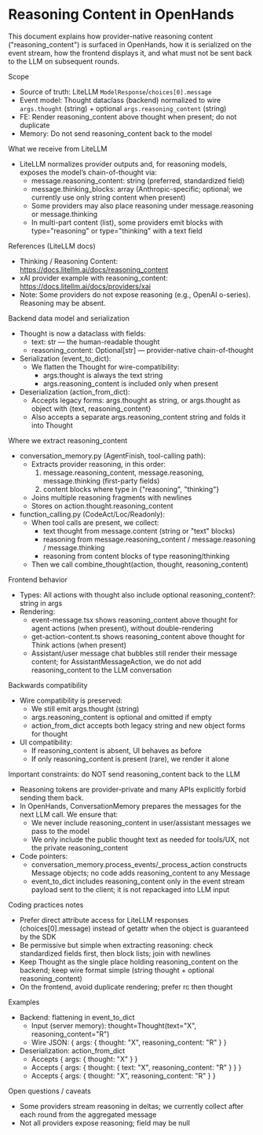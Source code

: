# Reasoning Content in OpenHands

This document explains how provider-native reasoning content ("reasoning_content") is surfaced in OpenHands, how it is serialized on the event stream, how the frontend displays it, and what must not be sent back to the LLM on subsequent rounds.

Scope
- Source of truth: LiteLLM `ModelResponse`/`choices[0].message`
- Event model: Thought dataclass (backend) normalized to wire `args.thought` (string) + optional `args.reasoning_content` (string)
- FE: Render reasoning_content above thought when present; do not duplicate
- Memory: Do not send reasoning_content back to the model

What we receive from LiteLLM
- LiteLLM normalizes provider outputs and, for reasoning models, exposes the model’s chain-of-thought via:
  - message.reasoning_content: string (preferred, standardized field)
  - message.thinking_blocks: array (Anthropic-specific; optional; we currently use only string content when present)
  - Some providers may also place reasoning under message.reasoning or message.thinking
  - In multi-part content (list), some providers emit blocks with type="reasoning" or type="thinking" with a text field

References (LiteLLM docs)
- Thinking / Reasoning Content: https://docs.litellm.ai/docs/reasoning_content
- xAI provider example with reasoning_content: https://docs.litellm.ai/docs/providers/xai
- Note: Some providers do not expose reasoning (e.g., OpenAI o-series). Reasoning may be absent.

Backend data model and serialization
- Thought is now a dataclass with fields:
  - text: str — the human-readable thought
  - reasoning_content: Optional[str] — provider-native chain-of-thought
- Serialization (event_to_dict):
  - We flatten the Thought for wire-compatibility:
    - args.thought is always the text string
    - args.reasoning_content is included only when present
- Deserialization (action_from_dict):
  - Accepts legacy forms: args.thought as string, or args.thought as object with {text, reasoning_content}
  - Also accepts a separate args.reasoning_content string and folds it into Thought

Where we extract reasoning_content
- conversation_memory.py (AgentFinish, tool-calling path):
  - Extracts provider reasoning, in this order:
    1) message.reasoning_content, message.reasoning, message.thinking (first-party fields)
    2) content blocks where type in {"reasoning", "thinking"}
  - Joins multiple reasoning fragments with newlines
  - Stores on action.thought.reasoning_content
- function_calling.py (CodeAct/Loc/Readonly):
  - When tool calls are present, we collect:
    - text thought from message.content (string or "text" blocks)
    - reasoning from message.reasoning_content / message.reasoning / message.thinking
    - reasoning from content blocks of type reasoning/thinking
  - Then we call combine_thought(action, thought, reasoning_content)

Frontend behavior
- Types: All actions with thought also include optional reasoning_content?: string in args
- Rendering:
  - event-message.tsx shows reasoning_content above thought for agent actions (when present), without double-rendering
  - get-action-content.ts shows reasoning_content above thought for Think actions (when present)
  - Assistant/user message chat bubbles still render their message content; for AssistantMessageAction, we do not add reasoning_content to the LLM conversation

Backwards compatibility
- Wire compatibility is preserved:
  - We still emit args.thought (string)
  - args.reasoning_content is optional and omitted if empty
  - action_from_dict accepts both legacy string and new object forms for thought
- UI compatibility:
  - If reasoning_content is absent, UI behaves as before
  - If only reasoning_content is present (rare), we render it alone

Important constraints: do NOT send reasoning_content back to the LLM
- Reasoning tokens are provider-private and many APIs explicitly forbid sending them back.
- In OpenHands, ConversationMemory prepares the messages for the next LLM call. We ensure that:
  - We never include reasoning_content in user/assistant messages we pass to the model
  - We only include the public thought text as needed for tools/UX, not the private reasoning_content
- Code pointers:
  - conversation_memory.process_events/_process_action constructs Message objects; no code adds reasoning_content to any Message
  - event_to_dict includes reasoning_content only in the event stream payload sent to the client; it is not repackaged into LLM input

Coding practices notes
- Prefer direct attribute access for LiteLLM responses (choices[0].message) instead of getattr when the object is guaranteed by the SDK
- Be permissive but simple when extracting reasoning: check standardized fields first, then block lists; join with newlines
- Keep Thought as the single place holding reasoning_content on the backend; keep wire format simple (string thought + optional reasoning_content)
- On the frontend, avoid duplicate rendering; prefer rc then thought

Examples
- Backend: flattening in event_to_dict
  - Input (server memory): thought=Thought(text="X", reasoning_content="R")
  - Wire JSON: { args: { thought: "X", reasoning_content: "R" } }
- Deserialization: action_from_dict
  - Accepts { args: { thought: "X" } }
  - Accepts { args: { thought: { text: "X", reasoning_content: "R" } } }
  - Accepts { args: { thought: "X", reasoning_content: "R" } }

Open questions / caveats
- Some providers stream reasoning in deltas; we currently collect after each round from the aggregated message
- Not all providers expose reasoning; field may be null
